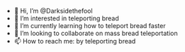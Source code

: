 - 👋 Hi, I’m @Darksidethefool
- 👀 I’m interested in teleporting bread
- 🌱 I’m currently learning how to teleport bread faster
- 💞️ I’m looking to collaborate on mass bread teleportation
- 📫 How to reach me: by teleporting bread

<!---
Darksidethefool/Darksidethefool is a ✨ special ✨ repository because its `README.md` (this file) appears on your GitHub profile.
You can click the Preview link to take a look at your changes.
--->
